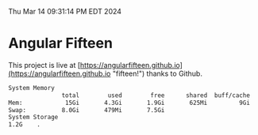 Thu Mar 14 09:31:14 PM EDT 2024

# Angular Fifteen


This project is live at [https://angularfifteen.github.io](https://angularfifteen.github.io "fifteen!") thanks to Github.

```bash
System Memory
               total        used        free      shared  buff/cache   available
Mem:            15Gi       4.3Gi       1.9Gi       625Mi         9Gi        10Gi
Swap:          8.0Gi       479Mi       7.5Gi
System Storage
1.2G	.
